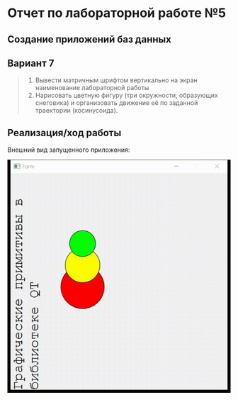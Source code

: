 # Отчет по лабораторной работе №5

## Создание приложений баз данных

## Вариант 7

> 1) Вывести матричным шрифтом вертикально на экран наименование лабораторной работы
> 2) Нарисовать цветную фигуру (три окружности, образующих снеговика) и организовать движение её по заданной траектории (косинусоида).

## Реализация/ход работы

Внешний вид запущенного приложения:

![GIF](./images/GIF.gif)
